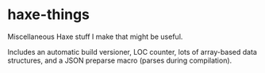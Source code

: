 haxe-things
===========

Miscellaneous Haxe stuff I make that might be useful.

Includes an automatic build versioner, LOC counter, lots of array-based data structures, and a JSON preparse macro (parses during compilation).
